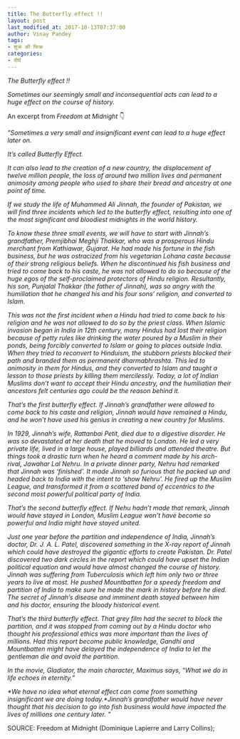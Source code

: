 ```yaml
---
title: The Butterfly effect !!
layout: post
last_modified_at: 2017-10-13T07:37:00
author: Vinay Pandey
tags:
- शुक्र की फिक्र
categories:
- दीर्घ
---
```

*The Butterfly effect !!*

 *Sometimes our seemingly small and  inconsequential acts can lead to a huge effect on the course of history.* 

An excerpt from *Freedom at Midnight* 👇

_"Sometimes a very small and insignificant event can lead to a huge effect later on._

_It’s called Butterfly Effect._

_It can also lead to the creation of a new country,  the displacement of twelve million people, the loss of around two million lives and permanent animosity among people who used to share their bread and ancestry at one point of time._

 _If we study the life of Muhammed Ali Jinnah, the founder of Pakistan, we will find three incidents which led to the butterfly effect, resulting into one of the most significant and bloodiest midnights in the world history._

_To know these three small events, we will have to start with Jinnah’s grandfather, Premjibhai Meghji Thakkar, who was a prosperous Hindu merchant from Kathiawar, Gujarat. He had made his fortune in the fish business, but he was ostracized from his vegetarian Lohana caste because of their strong religious beliefs. When he discontinued his fish business and tried to come back to his caste, he was not allowed to do so because of the huge egos of the self-proclaimed protectors of Hindu religion.  Resultantly, his son, Punjalal Thakkar (the father of Jinnah), was so angry with the humiliation that he changed his and his four sons’ religion, and converted to Islam._

_This was not the first incident when a Hindu had tried to come back to his religion and he was not allowed to do so by the priest class. When Islamic invasion began in India in 12th century, many Hindus had lost their religion because of petty rules like drinking the water poured by a Muslim in their ponds, being forcibly converted to Islam or going to places outside India. When they tried to reconvert to Hinduism, the stubborn priests blocked their path and branded them as permanent dharmabhrashta. This led to animosity in them for Hindus, and they converted to Islam and taught a lesson to those priests by killing them mercilessly. Today, a lot of Indian Muslims don’t want to accept their Hindu ancestry, and the humiliation their ancestors felt centuries ago could be the reason behind it._

_That’s the first butterfly effect. If Jinnah’s grandfather were allowed to come back to his caste and religion, Jinnah would have remained a Hindu, and he won’t have used his genius in creating a new country for Muslims._ 

_In 1929, Jinnah’s wife, Rattanbai Petit, died due to a digestive disorder. He was so devastated at her death that he moved to London. He led a very private life, lived in a large house, played billiards and attended theatre. But things took a drastic turn when he heard a comment made by his arch-rival, Jawahar Lal Nehru. In a private dinner party, Nehru had remarked that Jinnah was ‘finished’. It made Jinnah so furious that he packed up and headed back to India with the intent to ‘show Nehru’. He fired up the Muslim League, and transformed it from a scattered band of eccentrics to the second most powerful political party of India._

_That’s the second butterfly effect. If Nehu hadn’t made that remark, Jinnah would have stayed in London, Muslim League won’t have become so powerful and India might have stayed united._

_Just one year before the partition and independence of India, Jinnah’s doctor, Dr. J. A. L. Patel, discovered something in the X-ray report of Jinnah which could have destroyed the gigantic efforts to create Pakistan. Dr. Patel discovered two dark circles in the report which could have upset the Indian political equation and would have almost changed the course of history. Jinnah was suffering from Tuberculosis which left him only two or three years to live at most. He pushed Mountbatten for a speedy freedom and partition of India to make sure he made the mark in history before he died. The secret of Jinnah’s disease and imminent death stayed between him and his doctor, ensuring the bloody historical event._

_That’s the third butterfly effect. That grey film had the secret to block the partition, and it was stopped from coming out by a Hindu doctor who thought his professional ethics was more important than the lives of millions. Had this report become public knowledge, Gandhi and Mountbatten might have delayed the independence of India to let the gentleman die and avoid the partition._

_In the movie, Gladiator, the main character, Maximus says, “What we do in life echoes in eternity.”_

_*We have no idea what eternal effect can come from something insignificant we are doing today.*Jinnah’s grandfather would have never thought that his decision to go into fish business would have impacted the lives of millions one century later. "_

SOURCE: Freedom at Midnight (Dominique Lapierre and Larry Collins);


